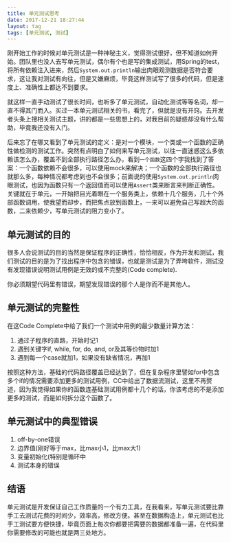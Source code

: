 ```yaml
---
title: 单元测试思考
date: 2017-12-21 18:27:44
layout: tag
tags: [单元测试, 测试]
---
```



刚开始工作的时候对单元测试是一种神秘主义，觉得测试很好，但不知道如何开始。团队里也没人去写单元测试，偶尔有个也是写的集成测试，用Spring的test，将所有依赖注入进来，然后`System.out.println`输出肉眼观测数据是否符合要求，这让我对测试有向往，但是又嫌麻烦，毕竟这样测试写了很多的代码，但是速度上、准确性上都达不到要求。

就这样一直手动测试了很长时间，也听多了单元测试，自动化测试等等名词，却一直不得其门而入。买过一本单元测试相关的书，看完了，但就是没有开窍。去开发者头条上搜相关测试主题，讲的都是一些思想上的，对我目前的疑惑却没有什么帮助，毕竟我还没有入门。

后来忘了在哪又看到了单元测试的定义：是对一个模块，一个类或一个函数的正确性做检测的测试工作。突然有点明白了如何来写单元测试，以往一直迷惑这么多依赖该怎么办，覆盖不到全部执行路径怎么办，看到`一个函数`这四个字我找到了答案：一个函数依赖不会很多，可以使用mock来解决；一个函数的全部执行路径也就那么多，每种情况都考虑到也不会很多；前面说的使用`System.out.println`肉眼测试，也因为函数只有一个返回值而可以使用`Assert`类来断言来判断正确性。关键就在于单元，一开始把目光着眼在一个服务类上，依赖十几个服务，几十个外部函数调用，使我望而却步，而把焦点放到函数上，一来可以避免自己写超大的函数，二来依赖少，写单元测试的阻力变小了。

<!--more-->

## 单元测试的目的

很多人会说测试的目的当然是保证程序的正确性，恰恰相反，作为开发和测试，我们测试的目的是为了找出程序中包含的错误，也就是测试是为了弄垮软件，测试没有发现错误说明测试用例是无效的或不完整的(Code complete).

你必须期望代码里有错误，期望发现错误的那个人是你而不是其他人。

## 单元测试的完整性

在这Code Complete中给了我们一个测试中用例的最少数量计算方法：

1. 通过子程序的直路，开始时记1
2. 遇到关键字if, while, for, do, and, or及其等价物时加1
3. 遇到每一个case就加1，如果没有缺省情况，再加1

按照这种方法，基础的代码路径覆盖已经达到了，但在复杂程序里譬如for中包含多个if的情况需要添加更多的测试用例，CC中给出了数据流测试，这里不再赘述，因为我觉得如果你的函数连基础测试用例都十几个的话，你该考虑的不是添加更多的测试，而是如何拆分这个函数了。

## 单元测试中的典型错误

1. off-by-one错误
2. 边界值(刚好等于max，比max小1，比max大1)
3. 变量初始化(特别是循环中
4. 测试本身的错误


## 结语

单元测试是开发保证自己工作质量的一个有力工具，在我看来，写单元测试要比靠手工去测试花费的时间少，效率高，修改方便。甚至在数据构造上，单元测试也比手工测试要方便快捷，毕竟页面上每次你都要把需要的数据都准备一遍，在代码里你需要修改的可能也就是两三处地方。